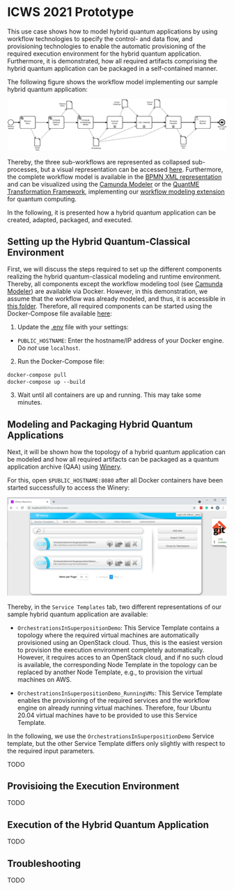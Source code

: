 # ICWS 2021 Prototype

This use case shows how to model hybrid quantum applications by using workflow technologies to specify the control- and data flow, and provisioning technologies to enable the automatic provisioning of the required execution environment for the hybrid quantum application.
Furthermore, it is demonstrated, how all required artifacts comprising the hybrid quantum application can be packaged in a self-contained manner.

The following figure shows the workflow model implementing our sample hybrid quantum application:

![Workflow Model](./docs/sample-quantum-application.png)

Thereby, the three sub-workflows are represented as collapsed sub-processes, but a visual representation can be accessed [here](./docs/sub-workflows).
Furthermore, the complete workflow model is available in the [BPMN XML representation](./docker/initialized-winery/workflow/src/main/resources/quantum-workflow-demonstrator.bpmn) and can be visualized using the [Camunda Modeler](https://camunda.com/download/modeler/) or the [QuantME Transformation Framework](https://github.com/UST-QuAntiL/QuantME-TransformationFramework), implementing our [workflow modeling extension](https://github.com/UST-QuAntiL/QuantME-Quantum4BPMN) for quantum computing.

In the following, it is presented how a hybrid quantum application can be created, adapted, packaged, and executed.

## Setting up the Hybrid Quantum-Classical Environment

First, we will discuss the steps required to set up the different components realizing the hybrid quantum-classical modeling and runtime environment.
Thereby, all components except the workflow modeling tool (see [Camunda Modeler](https://camunda.com/download/modeler/)) are available via Docker.
However, in this demonstration, we assume that the workflow was already modeled, and thus, it is accessible in [this folder](./docker/initialized-winery/workflow).
Therefore, all required components can be started using the Docker-Compose file available [here](./docker):

1. Update the [.env](./docker/.env) file with your settings: 
  * ``PUBLIC_HOSTNAME``: Enter the hostname/IP address of your Docker engine. Do *not* use ``localhost``.

2. Run the Docker-Compose file:
```
docker-compose pull
docker-compose up --build
```

3. Wait until all containers are up and running. This may take some minutes.

## Modeling and Packaging Hybrid Quantum Applications

Next, it will be shown how the topology of a hybrid quantum application can be modeled and how all required artifacts can be packaged as a quantum application archive (QAA) using [Winery](https://github.com/OpenTOSCA/winery).

For this, open ``$PUBLIC_HOSTNAME:8080`` after all Docker containers have been started successfully to access the Winery:

![Service Templates](./docs/winery-service-templates.png)

Thereby, in the ``Service Templates`` tab, two different representations of our sample hybrid quantum application are available:

  * ``OrchestrationsInSuperpositionDemo``:  This Service Template contains a topology where the required virtual machines are automatically provisioned using an OpenStack cloud.
Thus, this is the easiest version to provision the execution environment completely automatically.
However, it requires acces to an OpenStack cloud, and if no such cloud is available, the corresponding Node Template in the topology can be replaced by another Node Template, e.g., to provision the virtual machines on AWS.

  * ``OrchestrationsInSuperpositionDemo_RunningVMs``: This Service Template enables the provisioning of the required services and the workflow engine on already running virtual machines.
Therefore, four Ubuntu 20.04 virtual machines have to be provided to use this Service Template.

In the following, we use the ``OrchestrationsInSuperpositionDemo`` Service template, but the other Service Template differs only slightly with respect to the required input parameters.

TODO

## Provisioing the Execution Environment

TODO

## Execution of the Hybrid Quantum Application

TODO

## Troubleshooting

TODO
